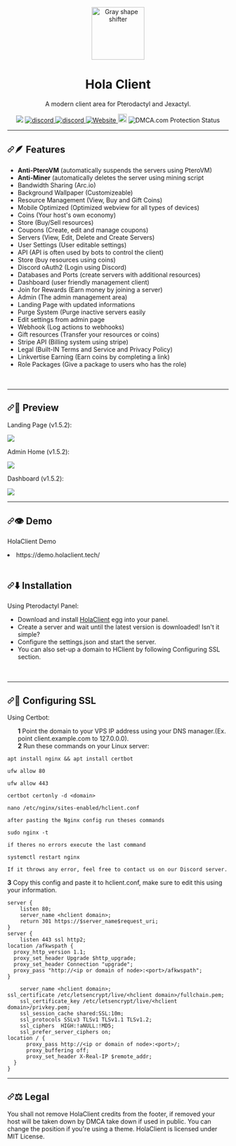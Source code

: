 <p align="center">
<img src="https://media.discordapp.net/attachments/1082632266506850344/1108449684709703770/image.png" alt="Gray shape shifter" height="120" style="max-width: 100%;"></a></p>
<h1 align="center" tabindex="-1" dir="auto">Hola Client</h1>
<p align="center" dir="auto">A modern client area for Pterodactyl and Jexactyl.</p>
               <p align="center">
<a><img src="https://img.shields.io/github/downloads/CR072/HolaClient/total"/>
<a href="https://discord.gg/CvqRH9TrYK"><img src="https://img.shields.io/discord/1038719273658499072?color=blue&label=Discord&logo=HolaClient&logoColor=blue" alt="discord" />
<a href="https://discord.gg/Dms5dsmVAs"><img src="https://img.shields.io/discord/977112336873697310?color=blue&label=Holasmp&logoColor=blue" alt="discord" />
<a href="https://holaclient.tech/docs"><img alt="Website" src="https://img.shields.io/website?down_color=lightred&down_message=Offline&label=Docs&up_color=green&up_message=Online&url=https%3A%2F%2Fholaclient.tech%2F">
<a  href="https://github.com/CR072/HolaClient/stargazers"><img src="https://img.shields.io/github/stars/CR072/HolaClient?label=%E2%AD%90" height="20"/></a>
<a title="DMCA.com Protection Status" class="dmca-badge"> <img src ="https://images.dmca.com/Badges/dmca_protected_sml_120l.png?ID=e9d599e3-a4a0-4254-a47c-2c7767465532"  alt="DMCA.com Protection Status" /></a>
<hr>
<h2 tabindex="-1" dir="auto"><a id="user-content-star-what-features-" class="anchor" aria-hidden="true" href="#star-what-features-"><svg class="octicon octicon-link" viewBox="0 0 16 16" version="1.1" width="16" height="16" aria-hidden="true"><path d="m7.775 3.275 1.25-1.25a3.5 3.5 0 1 1 4.95 4.95l-2.5 2.5a3.5 3.5 0 0 1-4.95 0 .751.751 0 0 1 .018-1.042.751.751 0 0 1 1.042-.018 1.998 1.998 0 0 0 2.83 0l2.5-2.5a2.002 2.002 0 0 0-2.83-2.83l-1.25 1.25a.751.751 0 0 1-1.042-.018.751.751 0 0 1-.018-1.042Zm-4.69 9.64a1.998 1.998 0 0 0 2.83 0l1.25-1.25a.751.751 0 0 1 1.042.018.751.751 0 0 1 .018 1.042l-1.25 1.25a3.5 3.5 0 1 1-4.95-4.95l2.5-2.5a3.5 3.5 0 0 1 4.95 0 .751.751 0 0 1-.018 1.042.751.751 0 0 1-1.042.018 1.998 1.998 0 0 0-2.83 0l-2.5 2.5a1.998 1.998 0 0 0 0 2.83Z"></path></svg></a><g-emoji class="g-emoji" alias="star" fallback-src="https://github.githubassets.com/images/icons/emoji/unicode/2b50.png">🪶</g-emoji> Features</h2>
<ul dir="auto">
<li><b>Anti-PteroVM</b> (automatically suspends the servers using PteroVM)</li>
<li><b>Anti-Miner</b> (automatically deletes the server using mining script</li>
<li>Bandwidth Sharing (Arc.io)</li>
<li>Background Wallpaper (Customizeable)</li>
<li>Resource Management (View, Buy and Gift Coins)</li>
<li>Mobile Optimized (Optimized webview for all types of devices)</li>
<li>Coins (Your host's own economy)</li>
<li>Store (Buy/Sell resources)</li>
<li>Coupons (Create, edit and manage coupons)</li>
<li>Servers (View, Edit, Delete and Create Servers)</li>
<li>User Settings (User editable settings)</li>
<li>API (API is often used by bots to control the client)</li>
<li>Store (buy resources using coins)</li>
<li>Discord oAuth2 (Login using Discord)</li>
<li>Databases and Ports (create servers with additional resources)</li>
<li>Dashboard (user friendly management client)</li>
<li>Join for Rewards (Earn money by joining a server)</li>
<li>Admin (The admin management area)</li>
<li>Landing Page with updated informations</li>
<li>Purge System (Purge inactive servers easily</li>
<li>Edit settings from admin page</li>
<li>Webhook (Log actions to webhooks)</li>
<li>Gift resources (Transfer your resources or coins)</li>
<li>Stripe API (Billing system using stripe)</li>
<li>Legal (Built-IN Terms and Service and Privacy Policy)</li>
<li>Linkvertise Earning (Earn coins by completing a link)</li>
<li>Role Packages (Give a package to users who has the role)
<br><br><br></li>
</ul>
<hr>
   <h2 tabindex="-1" dir="auto"><a id="user-content-zap--fast-implementation" class="anchor" aria-hidden="true" href="#zap--fast-implementation"><svg class="octicon octicon-link" viewBox="0 0 16 16" version="1.1" width="16" height="16" aria-hidden="true"><path d="m7.775 3.275 1.25-1.25a3.5 3.5 0 1 1 4.95 4.95l-2.5 2.5a3.5 3.5 0 0 1-4.95 0 .751.751 0 0 1 .018-1.042.751.751 0 0 1 1.042-.018 1.998 1.998 0 0 0 2.83 0l2.5-2.5a2.002 2.002 0 0 0-2.83-2.83l-1.25 1.25a.751.751 0 0 1-1.042-.018.751.751 0 0 1-.018-1.042Zm-4.69 9.64a1.998 1.998 0 0 0 2.83 0l1.25-1.25a.751.751 0 0 1 1.042.018.751.751 0 0 1 .018 1.042l-1.25 1.25a3.5 3.5 0 1 1-4.95-4.95l2.5-2.5a3.5 3.5 0 0 1 4.95 0 .751.751 0 0 1-.018 1.042.751.751 0 0 1-1.042.018 1.998 1.998 0 0 0-2.83 0l-2.5 2.5a1.998 1.998 0 0 0 0 2.83Z"></path></svg></a><g-emoji class="g-emoji" alias="zap" fallback-src="https://github.githubassets.com/images/icons/emoji/unicode/26a1.png">👀</g-emoji>  Preview</h2>
<p dir="auto">Landing Page (v1.5.2):</p>
<img src="https://media.discordapp.net/attachments/1082636619804323860/1105976516346662933/image.png">
<br/>
<p dir="auto">Admin Home (v1.5.2):</p>
<img src="https://media.discordapp.net/attachments/1082636619804323860/1105974686338257037/image.png">
<br/>
<p dir="auto">Dashboard (v1.5.2):</p>
<img src="https://media.discordapp.net/attachments/1082636619804323860/1105976030814011453/image.png">
<br/>
<hr>
   <h2 tabindex="-1" dir="auto"><a id="user-content-zap--fast-implementation" class="anchor" aria-hidden="true" href=""><svg class="octicon octicon-link" viewBox="0 0 16 16" version="1.1" width="16" height="16" aria-hidden="true"><path d="m7.775 3.275 1.25-1.25a3.5 3.5 0 1 1 4.95 4.95l-2.5 2.5a3.5 3.5 0 0 1-4.95 0 .751.751 0 0 1 .018-1.042.751.751 0 0 1 1.042-.018 1.998 1.998 0 0 0 2.83 0l2.5-2.5a2.002 2.002 0 0 0-2.83-2.83l-1.25 1.25a.751.751 0 0 1-1.042-.018.751.751 0 0 1-.018-1.042Zm-4.69 9.64a1.998 1.998 0 0 0 2.83 0l1.25-1.25a.751.751 0 0 1 1.042.018.751.751 0 0 1 .018 1.042l-1.25 1.25a3.5 3.5 0 1 1-4.95-4.95l2.5-2.5a3.5 3.5 0 0 1 4.95 0 .751.751 0 0 1-.018 1.042.751.751 0 0 1-1.042.018 1.998 1.998 0 0 0-2.83 0l-2.5 2.5a1.998 1.998 0 0 0 0 2.83Z"></path></svg></a><g-emoji class="g-emoji" alias="zap" fallback-src="https://github.githubassets.com/images/icons/emoji/unicode/26a1.png">👁️</g-emoji>  Demo</h2>
<p dir="auto">HolaClient Demo</p>
   <li> https://demo.holaclient.tech/ </li>
   <br></hr>
<h2 tabindex="-1" dir="auto"><a id="user-content-zap--fast-implementation" class="anchor" aria-hidden="true" href="#zap--fast-implementation"><svg class="octicon octicon-link" viewBox="0 0 16 16" version="1.1" width="16" height="16" aria-hidden="true"><path d="m7.775 3.275 1.25-1.25a3.5 3.5 0 1 1 4.95 4.95l-2.5 2.5a3.5 3.5 0 0 1-4.95 0 .751.751 0 0 1 .018-1.042.751.751 0 0 1 1.042-.018 1.998 1.998 0 0 0 2.83 0l2.5-2.5a2.002 2.002 0 0 0-2.83-2.83l-1.25 1.25a.751.751 0 0 1-1.042-.018.751.751 0 0 1-.018-1.042Zm-4.69 9.64a1.998 1.998 0 0 0 2.83 0l1.25-1.25a.751.751 0 0 1 1.042.018.751.751 0 0 1 .018 1.042l-1.25 1.25a3.5 3.5 0 1 1-4.95-4.95l2.5-2.5a3.5 3.5 0 0 1 4.95 0 .751.751 0 0 1-.018 1.042.751.751 0 0 1-1.042.018 1.998 1.998 0 0 0-2.83 0l-2.5 2.5a1.998 1.998 0 0 0 0 2.83Z"></path></svg></a><g-emoji class="g-emoji" alias="zap" fallback-src="https://github.githubassets.com/images/icons/emoji/unicode/26a1.png">⬇️</g-emoji>  Installation</h2>
<p dir="auto">Using Pterodactyl Panel:</p>
<ul dir="auto">
   <li>Download and install <a href="https://github.com/ItzBenoitXD/holaclient-installer">HolaClient</a> egg into your panel.</li>
<li>Create a server and wait until the latest version is downloaded! Isn't it simple?</li>
<li>Configure the settings.json and start the server.</li>   
<li>You can also set-up a domain to HClient by following Configuring SSL section.
<br><br><br></li>
</ul>
               <hr>
               <h2 tabindex="-1" dir="auto"><a id="user-content-zap--fast-implementation" class="anchor" aria-hidden="true" href="#zap--fast-implementation"><svg class="octicon octicon-link" viewBox="0 0 16 16" version="1.1" width="16" height="16" aria-hidden="true"><path d="m7.775 3.275 1.25-1.25a3.5 3.5 0 1 1 4.95 4.95l-2.5 2.5a3.5 3.5 0 0 1-4.95 0 .751.751 0 0 1 .018-1.042.751.751 0 0 1 1.042-.018 1.998 1.998 0 0 0 2.83 0l2.5-2.5a2.002 2.002 0 0 0-2.83-2.83l-1.25 1.25a.751.751 0 0 1-1.042-.018.751.751 0 0 1-.018-1.042Zm-4.69 9.64a1.998 1.998 0 0 0 2.83 0l1.25-1.25a.751.751 0 0 1 1.042.018.751.751 0 0 1 .018 1.042l-1.25 1.25a3.5 3.5 0 1 1-4.95-4.95l2.5-2.5a3.5 3.5 0 0 1 4.95 0 .751.751 0 0 1-.018 1.042.751.751 0 0 1-1.042.018 1.998 1.998 0 0 0-2.83 0l-2.5 2.5a1.998 1.998 0 0 0 0 2.83Z"></path></svg></a><g-emoji class="g-emoji" alias="zap" fallback-src="https://github.githubassets.com/images/icons/emoji/unicode/26a1.png">💠</g-emoji>  Configuring SSL</h2>
<p dir="auto">Using Certbot:</p>
<ul dir="auto">

<strong>1</strong>  Point the domain to your VPS IP address using your DNS manager.(Ex. point client.example.com to 127.0.0.0).
   <br>
<strong>2</strong>  Run these commands on your Linux server:
   </ul>

    apt install nginx && apt install certbot
   
    ufw allow 80
   
    ufw allow 443
   
    certbot certonly -d <domain>
   
    nano /etc/nginx/sites-enabled/hclient.conf
    
    after pasting the Nginx config run theses commands
    
    sudo nginx -t
   
    if theres no errors execute the last command
   
    systemctl restart nginx
    
    If it throws any error, feel free to contact us on our Discord server.
               
<strong>3</strong>  Copy this config and paste it to hclient.conf, make sure to edit this using your information.
```Nginx
server {
    listen 80;
    server_name <hclient domain>;
    return 301 https://$server_name$request_uri;
}
server {
    listen 443 ssl http2;
location /afkwspath {
  proxy_http_version 1.1;
  proxy_set_header Upgrade $http_upgrade;
  proxy_set_header Connection "upgrade";
  proxy_pass "http://<ip or domain of node>:<port>/afkwspath";
}

    server_name <hclient domain>;
ssl_certificate /etc/letsencrypt/live/<hclient domain>/fullchain.pem;
    ssl_certificate_key /etc/letsencrypt/live/<hclient domain>/privkey.pem;
    ssl_session_cache shared:SSL:10m;
    ssl_protocols SSLv3 TLSv1 TLSv1.1 TLSv1.2;
    ssl_ciphers  HIGH:!aNULL:!MD5;
    ssl_prefer_server_ciphers on;
location / {
      proxy_pass http://<ip or domain of node>:<port>/;
      proxy_buffering off;
      proxy_set_header X-Real-IP $remote_addr;
  }
}
```
<hr>               
<h2 tabindex="-1" dir="auto"><a id="user-content-zap--fast-implementation" class="anchor" aria-hidden="true" href="#zap--fast-implementation"><svg class="octicon octicon-link" viewBox="0 0 16 16" version="1.1" width="16" height="16" aria-hidden="true"><path d="m7.775 3.275 1.25-1.25a3.5 3.5 0 1 1 4.95 4.95l-2.5 2.5a3.5 3.5 0 0 1-4.95 0 .751.751 0 0 1 .018-1.042.751.751 0 0 1 1.042-.018 1.998 1.998 0 0 0 2.83 0l2.5-2.5a2.002 2.002 0 0 0-2.83-2.83l-1.25 1.25a.751.751 0 0 1-1.042-.018.751.751 0 0 1-.018-1.042Zm-4.69 9.64a1.998 1.998 0 0 0 2.83 0l1.25-1.25a.751.751 0 0 1 1.042.018.751.751 0 0 1 .018 1.042l-1.25 1.25a3.5 3.5 0 1 1-4.95-4.95l2.5-2.5a3.5 3.5 0 0 1 4.95 0 .751.751 0 0 1-.018 1.042.751.751 0 0 1-1.042.018 1.998 1.998 0 0 0-2.83 0l-2.5 2.5a1.998 1.998 0 0 0 0 2.83Z"></path></svg></a><g-emoji class="g-emoji" alias="zap" fallback-src="https://github.githubassets.com/images/icons/emoji/unicode/26a1.png">⚖️</g-emoji>  Legal</h2>
<p dir="auto">You shall not remove HolaClient credits from the footer, if removed your host will be taken down by DMCA take down if used in public. You can change the position if you're using a theme. HolaClient is licensed under MIT License.</p>
